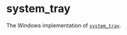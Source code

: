 # system_tray

The Windows implementation of [`system_tray`][1].

[1]: https://pub.dev/packages/system_tray

